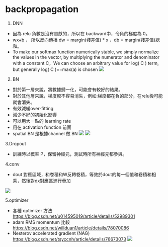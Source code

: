 # backpropagation

1. DNN
* 因為 relu 負數是沒有貢獻的，所以在 backward中，令負的梯度為 0。
* wx+b ， 所以反向傳播 dw = margin(殘差值) * x  ，db = margin(殘差值)總和。
* To make our softmax function numerically stable, we simply normalize the values in the vector, by multiplying the numerator and denominator with a constant C，We can choose an arbitrary value for log( C ) term, but generally log( C )=−max(a) is chosen
![](https://i.imgur.com/x5WE5tt.png)

2. BN
* 對於第一層來說，將數據歸一化，可能會有較好的結果。
* 對於其他層來說，梯度較不容易消失，例如:梯度都在負的部分，在relu後可能就會消失。
* 有效減緩over-fitting
* 減少不好的初始化影響
* 可以用大一點的 learning rate
* 用在 activation function 前面
* spatial BN 是根據channel 做 BN
![](https://i.imgur.com/aeOfyyB.png)
![](https://i.imgur.com/eoXtFo3.png)


3.Dropout
* 訓練時以概率 P，保留神經元，測試時所有神經元都參與。

4.conv
* dout 對應區域，和卷積和W反轉卷積，等效於dout的每一個值和卷積和相乘，然後對dx對應區進行疊加

![](https://i.imgur.com/wmBts1R.png)


5.optimizer
* 各種 optimizer 方法 https://blog.csdn.net/u014595019/article/details/52989301 
* adam RMS momentum 比較 https://blog.csdn.net/willduan1/article/details/78070086
* Nesterov accelerated gradient (NAG) https://blog.csdn.net/tsyccnh/article/details/76673073
![](https://i.imgur.com/7avHxqq.png)
